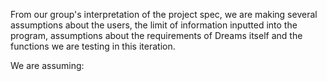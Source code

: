 From our group's interpretation of the project spec, we are making several 
assumptions about the users, the limit of information inputted into the program,
assumptions about the requirements of Dreams itself and the functions we are 
testing in this iteration.

We are assuming: